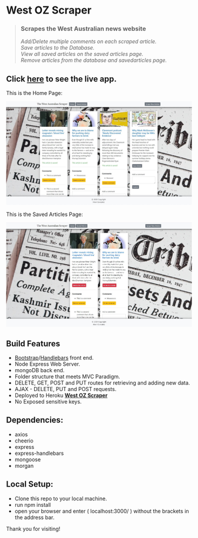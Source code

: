 # West OZ Scraper

> ### Scrapes the West Australian news website
>
> _Add/Delete multiple comments on each scraped article._  
> _Save articles to the Database._  
> _View all saved articles on the saved articles page._  
> _Remove articles from the database and savedarticles page._

## Click <a href="https://west-oz-scraper.herokuapp.com"> here</a> to see the live app.

This is the Home Page:

<img src="public/assets/images/WestOZScraper.jpg" title="West OZ Scraper" alt="West OZ Scraper Home">

This is the Saved Articles Page:

<img src="public/assets/images/SavedSS.jpg" title="West OZ Scraper Saved Articles" alt="West OZ Scraper Saved Articles">

## Build Features

- [Bootstrap](https://getbootstrap.com/docs/4.3/getting-started/introduction/)/[Handlebars](https://handlebarsjs.com/) front end.
- Node Express Web Server.
- mongoDB back end.
- Folder structure that meets MVC Paradigm.
- DELETE, GET, POST and PUT routes for retrieving and adding new data.
- AJAX - DELETE, PUT and POST requests.
- Deployed to Heroku <a href="https://west-oz-scraper.herokuapp.com">**West OZ Scraper**</a>
- No Exposed sensitive keys.

## Dependencies:

- axios
- cheerio
- express
- express-handlebars
- mongoose
- morgan

## Local Setup:

- Clone this repo to your local machine.
- run npm install
- open your browser and enter ( localhost:3000/ ) without the brackets in the address bar.

Thank you for visiting!
